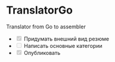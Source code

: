 # TranslatorGo
Translator from Go to assembler
<ul class="contains-task-list">
<li class="task-list-item"><input type="checkbox" id="" disabled="" class="task-list-item-checkbox" checked=""> Придумать внешний вид резюме</li>
<li class="task-list-item"><input type="checkbox" id="" disabled="" class="task-list-item-checkbox"> Написать основные категории</li>
<li class="task-list-item"><input type="checkbox" id="" disabled="" class="task-list-item-checkbox" checked=""> Опубликовать</li>
</ul>
